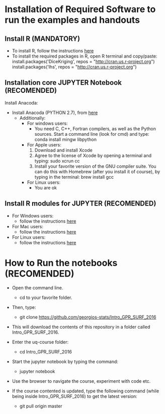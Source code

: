 # Installation of Required Software to run the examples and handouts

## Install R (**MANDATORY**)

- To install R, follow the instructions [here](https://cran.r-project.org/)
- To install the required packages in R, open R terminal and copy/paste:
    install.packages('DiceKriging', repos = "http://cran.us.r-project.org")
    install.packages('lhs', repos = "http://cran.us.r-project.org")



## Installation core JUPYTER Notebook (**RECOMENDED**)

Install Anacoda:

- Install Anacoda (PYTHON 2.7), from [here](https://www.continuum.io/downloads)
    - Additionally:
        - For windows users: 
            - You need C, C++, Fortran compilers, as well as the Python sources. Start a command line (look for cmd) and type: 
            conda install mingw libpython
        - For Apple users: 
            1. Download and install Xcode
            2. Agree to the license of Xcode by opening a terminal and typing: 
                sudo xcrun cc
            3. Install your favorite version of the GNU compiler suite. You can do this with Homebrew (after you install it of course), by typing in the terminal:
                brew install gcc
        - For Linux users:
            - You are ok

## Install R modules for JUPYTER (**RECOMENDED**)
    
- For Windows users: 
	- follow the instructions [here](https://irkernel.github.io/installation/#binary-panel)
- For Mac users: 
	- follow the instructions [here](https://irkernel.github.io/installation/#binary-panel)
- For Linux users: 
	- follow the instructions [here](https://irkernel.github.io/installation/#source-panel)



# How to Run the notebooks (**RECOMENDED**)


- Open the command line.
    - cd to your favorite folder.
- Then, type:
    - git clone https://github.com/georgios-stats/Intro_GPR_SURF_2016

- This will download the contents of this repository in a folder called Intro_GPR_SURF_2016.
- Enter the uq-course folder:
    - cd Intro_GPR_SURF_2016

- Start the jupyter notebook by typing the command:
    - jupyter notebook

- Use the browser to navigate the course, experiment with code etc.
- If the course contented is updated, type the following command (while being inside Intro_GPR_SURF_2016) to get the latest version:
    - git pull origin master




